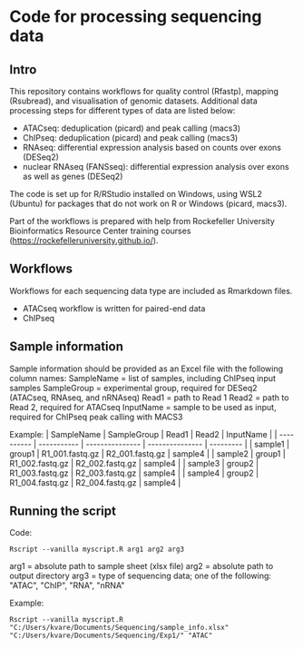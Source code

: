 # Code for processing sequencing data

## Intro
This repository contains workflows for quality control (Rfastp), mapping (Rsubread), and visualisation of genomic datasets. Additional data processing steps for different types of data are listed below:
- ATACseq: deduplication (picard) and peak calling (macs3)
- ChIPseq: deduplication (picard) and peak calling (macs3)
- RNAseq: differential expression analysis based on counts over exons (DESeq2)
- nuclear RNAseq (FANSseq): differential expression analysis over exons as well as genes (DESeq2) 

The code is set up for R/RStudio installed on Windows, using WSL2 (Ubuntu) for packages that do not work on R or Windows (picard, macs3).

Part of the workflows is prepared with help from Rockefeller University Bioinformatics Resource Center training courses (https://rockefelleruniversity.github.io/).

## Workflows
Workflows for each sequencing data type are included as Rmarkdown files. 
- ATACseq workflow is written for paired-end data
- ChIPseq

## Sample information
Sample information should be provided as an Excel file with the following column names:
SampleName = list of samples, including ChIPseq input samples
SampleGroup = experimental group, required for DESeq2 (ATACseq, RNAseq, and nRNAseq)
Read1 = path to Read 1
Read2 = path to Read 2, required for ATACseq
InputName = sample to be used as input, required for ChIPseq peak calling with MACS3

Example:
 | SampleName | SampleGroup | Read1           | Read2           | InputName |
 | ---------- | ----------- | --------------- | --------------- | --------- |
 | sample1    | group1      | R1_001.fastq.gz | R2_001.fastq.gz | sample4   |
 | sample2    | group1      | R1_002.fastq.gz | R2_002.fastq.gz | sample4   |
 | sample3    | group2      | R1_003.fastq.gz | R2_003.fastq.gz | sample4   |
 | sample4    | group2      | R1_004.fastq.gz | R2_004.fastq.gz | sample4   |

## Running the script
Code:
```
Rscript --vanilla myscript.R arg1 arg2 arg3
```
arg1 = absolute path to sample sheet (xlsx file) 
arg2 = absolute path to output directory 
arg3 = type of sequencing data; one of the following: "ATAC", "ChIP", "RNA", "nRNA" 

Example: 
```
Rscript --vanilla myscript.R "C:/Users/kvare/Documents/Sequencing/sample_info.xlsx" "C:/Users/kvare/Documents/Sequencing/Exp1/" "ATAC"
```
